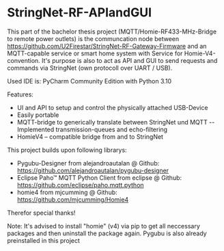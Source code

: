 # StringNet-RF-APIandGUI
This part of the bachelor thesis project (MQTT/Homie-RF433-MHz-Bridge to remote power outlets) is the communcation node between https://github.com/U2Firestar/StringNet-RF-Gateway-Firmware and an MQTT-capable service or smart home system with Service for Homie-V4-convention. 
It's purpose is also to act as API and GUI to send requests and commands via StringNet (own protocoll over UART / USB).

Used IDE is: PyCharm Community Edition with Python 3.10

Features: 
- UI and API to setup and control the physically attached USB-Device
- Easily portable
- MQTT-bridge to generically translate between StringNet und MQTT 
-- Implemented transmission-queues and echo-filtering
-	HomieV4 – compatible bridge from and to StringNet

This project builds upon following librarys:
- Pygubu-Designer from alejandroautalan @ Github: https://github.com/alejandroautalan/pygubu-designer
- Eclipse Paho™ MQTT Python Client from eclipse @ Github: https://github.com/eclipse/paho.mqtt.python
- homie4 from mjcumming @ Github: https://github.com/mjcumming/Homie4

Therefor special thanks!

Note: It's advised to install "homie" (v4) via pip to get all neccessary packages and then uninstall the package again. Pygubu is also already preinstalled in this project
